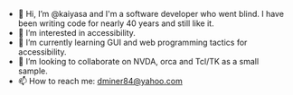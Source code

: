 - 👋 Hi, I’m @kaiyasa and I'm a  software developer who went blind.  I have been writing code for nearly 40 years and still like it.
- 👀 I’m interested in  accessibility.
- 🌱 I’m currently learning  GUI and web programming tactics for accessibility.
- 💞️ I’m looking to collaborate on  NVDA, orca and Tcl/TK as a small sample.
- 📫 How to reach me:  dminer84@yahoo.com

<!---
kaiyasa/kaiyasa is a ✨ special ✨ repository because its `README.md` (this file) appears on your GitHub profile.
You can       click the Preview link to take a look at your changes.
--->
        
